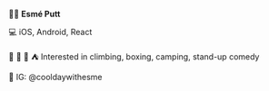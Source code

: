  👩‍🦰 <b>Esmé Putt</b>
 
 💻 iOS, Android, React 
 
 🧗 🥊 🎤 ⛺️ Interested in climbing, boxing, camping, stand-up comedy
 
 📱 IG: @cooldaywithesme

<!---
esme-putt/esme-putt is a ✨ special ✨ repository because its `README.md` (this file) appears on your GitHub profile.
You can click the Preview link to take a look at your changes.
--->
